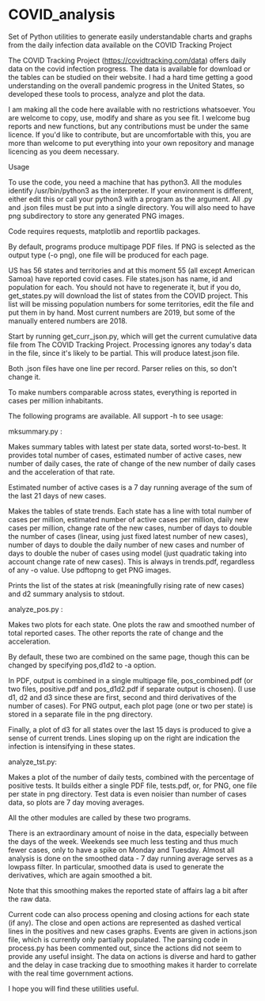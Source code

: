 # COVID_analysis
Set of Python utilities to generate easily understandable charts and graphs from the daily infection data available on the COVID Tracking Project

The COVID Tracking Project (https://covidtracking.com/data) offers daily data on the covid infection progress. The data is available for download or the tables can be studied on their website. I had a hard time getting a good understanding on the overall pandemic progress in the United States, so developed these tools to process, analyze and plot the data.

I am making all the code here available with no restrictions whatsoever. You are welcome to copy, use, modify and share as you see fit. I welcome bug reports and new functions, but any contributions must be under the same licence. If you'd like to contribute, but are uncomfortable with this, you are more than welcome to put everything into your own repository and manage licencing as you deem necessary.

Usage

To use the code, you need a machine that has python3. All the modules identify /usr/bin/python3 as the interpreter. If your environment is different, either edit this or call your python3 with a program as the argument. All .py and .json files must be put into a single directory. You will also need to have png subdirectory to store any generated PNG images.

Code requires requests, matplotlib and reportlib packages.

By default, programs produce multipage PDF files. If PNG is selected as the output type (-o png), one file will be produced for each page.

US has 56 states and territories and at this moment 55 (all except American Samoa) have reported covid cases. File states.json has name, id and population for each. You should not have to regenerate it, but if you do, get_states.py will download the list of states from the COVID project. This list will be missing population numbers for some territories, edit the file and put them in by hand. Most current numbers are 2019, but some of the manually entered numbers are 2018.

Start by running get_curr_json.py, which will get the current cumulative
data file from The COVID Tracking Project. Processing ignores any today's data in the file, since it's likely to be partial. This will produce latest.json file.

Both .json files have one line per record. Parser relies on this, so don't change it.

To make numbers comparable across states, everything is reported in cases per million inhabitants.

The following programs are available. All support -h to see usage:

mksummary.py :

Makes summary tables with latest per state data, sorted worst-to-best. It
provides total number of cases, estimated number of active cases, new number of daily cases, the rate of change of the new number of daily cases and the acceleration of that rate.

Estimated number of active cases is a 7 day running average of the sum of the last 21 days of new cases. 

Makes the tables of state trends. Each state has a line with total number of
cases per million, estimated number of active cases per million, daily new cases per million, change rate of the new cases, number of days to double the number of cases (linear, using just fixed latest number of new cases), number of days to double the daily number of new cases and number of days to double the nuber of cases using model (just quadratic taking into account change rate of new cases). This is always in trends.pdf, regardless of any -o value. Use pdftopng to get PNG images.

Prints the list of the states at risk (meaningfully rising rate of new cases) and d2 summary analysis to stdout.

analyze_pos.py :

Makes two plots for each state. One plots the raw and smoothed number of total reported cases. The other reports the rate of change and the acceleration.

By default, these two are combined on the same page, though this can be changed by specifying pos,d1d2 to -a option.

In PDF, output is combined in a single multipage file, pos_combined.pdf (or two files, positive.pdf and pos_d1d2.pdf if separate output is chosen). (I use d1, d2 and d3 since these are first, second and third derivatives of the number of cases). For PNG output, each plot page (one or two per state) is stored in a separate file in the png directory.

Finally, a plot of d3 for all states over the last 15 days is produced to give a sense of current trends. Lines sloping up on the right are indication the infection is intensifying in these states.

analyze_tst.py:

Makes a plot of the number of daily tests, combined with the percentage of positive tests. It builds either a single PDF file, tests.pdf, or, for PNG, one file per state in png directory. Test data is even noisier than number of cases data, so plots are 7 day moving averages.

All the other modules are called by these two programs.

There is an extraordinary amount of noise in the data, especially between the days of the week. Weekends see much less testing and thus much fewer cases, only to have a spike on Monday and Tuesday. Almost all analysis is done on the smoothed data - 7 day running average serves as a lowpass filter. In particular, smoothed data is used to generate the derivatives, which are again smoothed a bit.

Note that this smoothing makes the reported state of affairs lag a bit after the raw data.

Current code can also process opening and closing actions for each state (if any). The close and open actions are represented as dashed vertical lines in the positives and new cases graphs. Events are given in actions.json file, which is currently only partially populated. The parsing code in process.py has been commented out, since the actions did not seem to provide any useful insight. The data on actions is diverse and hard to gather and the delay in case tracking due to smoothing makes it harder to correlate with the real time government actions. 

I hope you will find these utilities useful.
